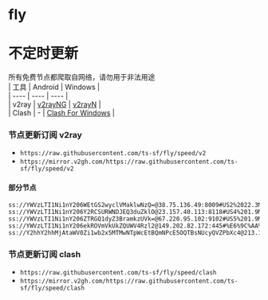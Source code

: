 # fly
# 不定时更新
所有免费节点都爬取自网络，请勿用于非法用途  
|  工具  | Android  | Windows  |  
|  ----  | ----   | ----  |  
| v2ray  | [v2rayNG](https://github.com/2dust/v2rayNG/releases) | [v2rayN](https://github.com/2dust/v2rayN/releases) |  
| Clash  | - | [Clash For Windows](https://github.com/2dust/clashN/releases) | 
  
### 节点更新订阅  v2ray
- `https://raw.githubusercontent.com/ts-sf/fly/speed/v2`  
- `https://mirror.v2gh.com/https://raw.githubusercontent.com/ts-sf/fly/speed/v2`  

#### 部分节点  
``` 
ss://YWVzLTI1Ni1nY206WEtGS2wyclVMaklwNzQ=@38.75.136.49:8009#US2%2022.3MB%2Fs
ss://YWVzLTI1Ni1nY206Y2RCSURWNDJEQ3duZklO@23.157.40.113:8118#US4%201.9MB%2Fs
ss://YWVzLTI1Ni1nY206ZTRGQ1dyZ3BramkzUVk=@67.220.95.102:9102#US5%201.9MB%2Fs
ss://YWVzLTI1Ni1nY206ekROVmVkUkZQUWV4Rzl2@149.202.82.172:445#%E6%9C%AA%E7%9F%A57%201.8MB%2Fs
ss://Y2hhY2hhMjAtaWV0Zi1wb2x5MTMwNTpWcEtBQmNPcE5OQTBsNUcyQVZPbXc4@213.109.147.242:62685#%E6%9C%AA%E7%9F%A58%202.1MB%2Fs
```
### 节点更新订阅  clash
- `https://raw.githubusercontent.com/ts-sf/fly/speed/clash`  
- `https://mirror.v2gh.com/https://raw.githubusercontent.com/ts-sf/fly/speed/clash`  



